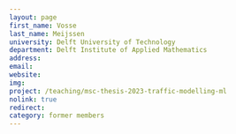 ```yaml
---
layout: page
first_name: Vosse
last_name: Meijssen
university: Delft University of Technology
department: Delft Institute of Applied Mathematics
address:
email:
website:
img:
project: /teaching/msc-thesis-2023-traffic-modelling-ml
nolink: true
redirect:
category: former members
---
```

